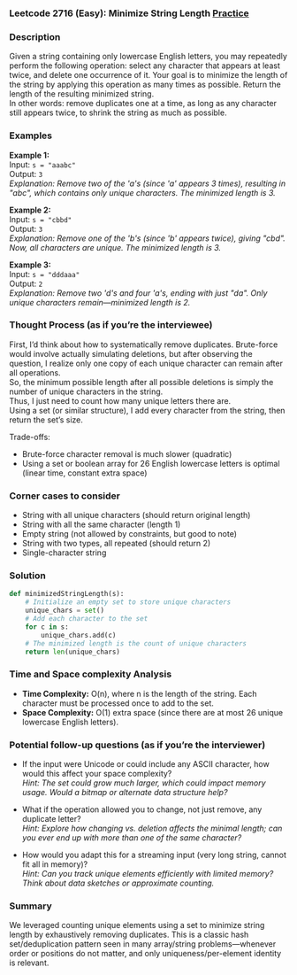 ### Leetcode 2716 (Easy): Minimize String Length [Practice](https://leetcode.com/problems/minimize-string-length)

### Description  
Given a string containing only lowercase English letters, you may repeatedly perform the following operation: select any character that appears at least twice, and delete one occurrence of it. Your goal is to minimize the length of the string by applying this operation as many times as possible. Return the length of the resulting minimized string.  
In other words: remove duplicates one at a time, as long as any character still appears twice, to shrink the string as much as possible.

### Examples  

**Example 1:**  
Input: `s = "aaabc"`  
Output: `3`  
*Explanation: Remove two of the 'a's (since 'a' appears 3 times), resulting in "abc", which contains only unique characters. The minimized length is 3.*

**Example 2:**  
Input: `s = "cbbd"`  
Output: `3`  
*Explanation: Remove one of the 'b's (since 'b' appears twice), giving "cbd". Now, all characters are unique. The minimized length is 3.*

**Example 3:**  
Input: `s = "dddaaa"`  
Output: `2`  
*Explanation: Remove two 'd's and four 'a's, ending with just "da". Only unique characters remain—minimized length is 2.*

### Thought Process (as if you’re the interviewee)  
First, I’d think about how to systematically remove duplicates. Brute-force would involve actually simulating deletions, but after observing the question, I realize only one copy of each unique character can remain after all operations.  
So, the minimum possible length after all possible deletions is simply the number of unique characters in the string.  
Thus, I just need to count how many unique letters there are.  
Using a set (or similar structure), I add every character from the string, then return the set’s size.  

Trade-offs:  
- Brute-force character removal is much slower (quadratic)
- Using a set or boolean array for 26 English lowercase letters is optimal (linear time, constant extra space)

### Corner cases to consider  
- String with all unique characters (should return original length)  
- String with all the same character (length 1)  
- Empty string (not allowed by constraints, but good to note)  
- String with two types, all repeated (should return 2)  
- Single-character string  

### Solution

```python
def minimizedStringLength(s):
    # Initialize an empty set to store unique characters
    unique_chars = set()
    # Add each character to the set
    for c in s:
        unique_chars.add(c)
    # The minimized length is the count of unique characters
    return len(unique_chars)
```

### Time and Space complexity Analysis  

- **Time Complexity:** O(n), where n is the length of the string. Each character must be processed once to add to the set.
- **Space Complexity:** O(1) extra space (since there are at most 26 unique lowercase English letters).

### Potential follow-up questions (as if you’re the interviewer)  

- If the input were Unicode or could include any ASCII character, how would this affect your space complexity?  
  *Hint: The set could grow much larger, which could impact memory usage. Would a bitmap or alternate data structure help?*

- What if the operation allowed you to change, not just remove, any duplicate letter?  
  *Hint: Explore how changing vs. deletion affects the minimal length; can you ever end up with more than one of the same character?*

- How would you adapt this for a streaming input (very long string, cannot fit all in memory)?  
  *Hint: Can you track unique elements efficiently with limited memory? Think about data sketches or approximate counting.*

### Summary
We leveraged counting unique elements using a set to minimize string length by exhaustively removing duplicates. This is a classic hash set/deduplication pattern seen in many array/string problems—whenever order or positions do not matter, and only uniqueness/per-element identity is relevant.